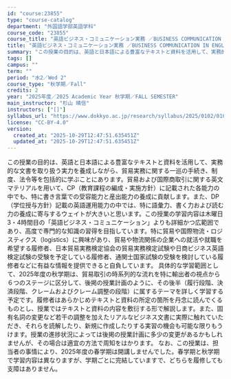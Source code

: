 ```yaml
---
id: "course:23855"
type: "course-catalog"
department: "外国語学部英語学科"
course_code: "23855"
course_title: "英語ビジネス・コミュニケーション実務 ／BUSINESS COMMUNICATION IN ENGLISH FOR OVERSEAS TRADE PRACTICE"
title: "英語ビジネス・コミュニケーション実務 ／BUSINESS COMMUNICATION IN ENGLISH FOR OVERSEAS TRADE PRACTICE"
summary: "この授業の目的は、英語と日本語による豊富なテキストと資料を活用して、実務的な文書を取り扱う実力を養成しながら、貿易実務に関する一巡の手続き、制度、法令等を包括的に学ぶことにあります。貿易および国際商取引に関する英文マテリアルを用いて、CP（…"
tags: []
campus: ""
term: ""
period: "水2／Wed 2"
course_type: "秋学期／Fall"
credits: 2
year: "2025年度／2025 Academic Year 秋学期／FALL SEMESTER"
main_instructor: "杉山 晴信"
instructors: ["[]"]
syllabus_url: "https://www.dokkyo.ac.jp/research/syllabus/2025/0102/0102_23855_ja_JP.html"
license: "CC-BY-4.0"
version:
  created_at: "2025-10-29T12:47:51.635451Z"
  updated_at: "2025-10-29T12:47:51.635451Z"
---
```

この授業の目的は、英語と日本語による豊富なテキストと資料を活用して、実務的な文書を取り扱う実力を養成しながら、貿易実務に関する一巡の手続き、制度、法令等を包括的に学ぶことにあります。貿易および国際商取引に関する英文マテリアルを用いて、CP（教育課程の編成・実施方針）に記載された各能力の中でも、特に書き言葉での受容能力と産出能力の養成に貢献します。また、DP（学位授与方針）記載の英語運用能力の中では、特に語彙力、書く力および読む力の養成に寄与するウェイトが大きいと思います。この授業の学習内容は木曜日3・4時間目の「英語ビジネス・コミュニケーション」よりも詳細かつ広範囲であり、高度で専門的な知識の習得を目指しています。特に貿易や国際物流・ロジスティクス（logistics）に興味があり、貿易や物流関係の企業への就活や就職を希望する履修者、日本貿易実務検定協会の貿易実務検定試験や日商ビジネス英語検定試験の受験を予定している履修者、通関士国家試験の受験を検討している履修者などに有益な情報を提供できると自負しています。 具体的な学習範囲として、2025年度の秋学期は、貿易取引の時系列的な流れを特に輸出者の視点から６つのステージに区分して、後掲の授業計画のように、その後半（履行段階、決済段階、クレームおよびクレーム調整の段階）に属するテーマを詳しく学習する予定です。履修者はあらかじめテキストと資料の所定の箇所を丹念に読んでくるものとし、授業ではテキストと資料の内容を敷衍する形で解説します。また、固有名詞の変更など若干の調整を加えたリアルなビジネス文書に実際に触れていただき、それらを読解したり、新規に作成したりする実習の機会も可能な限りもうけます。授業の進捗状況によっては後掲の授業計画に多少の変更があるかもしれませんが、その場合は適宜の方法で周知をはかります。 なお、この授業は、担当者の事情により、2025年度の春学期は開講しませんでした。春学期と秋学期で学習内容は異なりますが、学期ごとに完結していますで、どちらを履修しても支障はありません。
